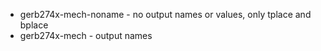* gerb274x-mech-noname - no output names or values, only tplace and bplace
* gerb274x-mech - output names